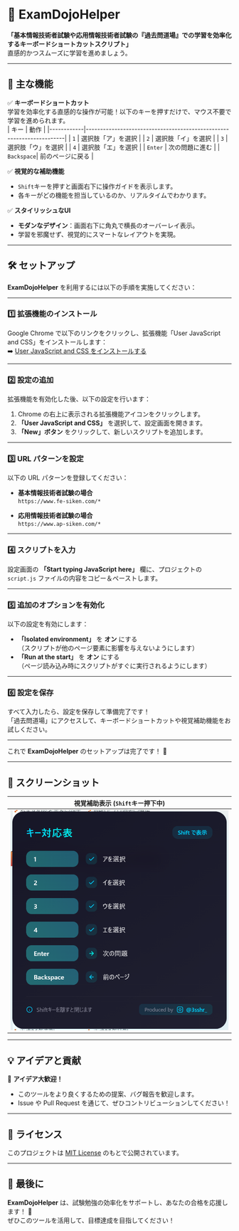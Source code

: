 # 🎯 **ExamDojoHelper**  

**「基本情報技術者試験や応用情報技術者試験の『過去問道場』での学習を効率化するキーボードショートカットスクリプト」**  
直感的かつスムーズに学習を進めましょう。

---

## 🚀 **主な機能**
✅ **キーボードショートカット**  
学習を効率化する直感的な操作が可能！以下のキーを押すだけで、マウス不要で学習を進められます。  
| キー       | 動作                                                                 |
|------------|----------------------------------------------------------------------|
| `1`        | 選択肢「ア」を選択                                                  |
| `2`        | 選択肢「イ」を選択                                                  |
| `3`        | 選択肢「ウ」を選択                                                  |
| `4`        | 選択肢「エ」を選択                                                  |
| `Enter`    | 次の問題に進む                                                      |
| `Backspace`| 前のページに戻る                                                    |

✅ **視覚的な補助機能**  
- `Shift`キーを押すと画面右下に操作ガイドを表示します。  
- 各キーがどの機能を担当しているのか、リアルタイムでわかります。  

✅ **スタイリッシュなUI**  
- **モダンなデザイン**：画面右下に角丸で横長のオーバーレイ表示。  
- 学習を邪魔せず、視覚的にスマートなレイアウトを実現。

---

## 🛠️ **セットアップ**

**ExamDojoHelper** を利用するには以下の手順を実施してください：

---

### 1️⃣ **拡張機能のインストール**

Google Chrome で以下のリンクをクリックし、拡張機能「User JavaScript and CSS」をインストールします：\
➡️ [User JavaScript and CSS をインストールする](https://chromewebstore.google.com/detail/user-javascript-and-css/nbhcbdghjpllgmfilhnhkllmkecfmpld?hl=ja)

---

### 2️⃣ **設定の追加**

拡張機能を有効化した後、以下の設定を行います：

1. Chrome の右上に表示される拡張機能アイコンをクリックします。
2. **「User JavaScript and CSS」** を選択して、設定画面を開きます。
3. **「New」ボタン** をクリックして、新しいスクリプトを追加します。

---

### 3️⃣ **URL パターンを設定**

以下の URL パターンを登録してください：

- **基本情報技術者試験の場合**\
  `https://www.fe-siken.com/*`

- **応用情報技術者試験の場合**\
  `https://www.ap-siken.com/*`

---

### 4️⃣ **スクリプトを入力**

設定画面の **「Start typing JavaScript here」** 欄に、プロジェクトの `script.js` ファイルの内容をコピー＆ペーストします。

---

### 5️⃣ **追加のオプションを有効化**

以下の設定を有効にします：

- **「Isolated environment」** を **オン** にする\
  （スクリプトが他のページ要素に影響を与えないようにします）
- **「Run at the start」** を **オン** にする\
  （ページ読み込み時にスクリプトがすぐに実行されるようにします）

---

### 6️⃣ **設定を保存**

すべて入力したら、設定を保存して準備完了です！\
「過去問道場」にアクセスして、キーボードショートカットや視覚補助機能をお試しください。

---

これで **ExamDojoHelper** のセットアップは完了です！ 🎉


---

## 🎨 **スクリーンショット**

| 視覚補助表示 (`Shift`キー押下中)    |
|------------------------------------|
| ![Shiftキー補助](example-shift.png) |

---

## 💡 **アイデアと貢献**

🎉 **アイデア大歓迎！**  
- このツールをより良くするための提案、バグ報告を歓迎します。  
- Issue や Pull Request を通じて、ぜひコントリビューションしてください！

---

## 📜 **ライセンス**
このプロジェクトは [MIT License](LICENSE) のもとで公開されています。

---

## 🌟 **最後に**
**ExamDojoHelper** は、試験勉強の効率化をサポートし、あなたの合格を応援します！ 🎉  
ぜひこのツールを活用して、目標達成を目指してください！
